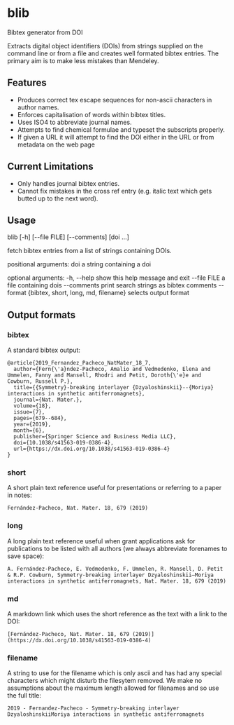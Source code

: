 # blib
Bibtex generator from DOI

Extracts digital object identifiers (DOIs) from strings supplied on the command line or from a file and creates well formated bibtex entries. The primary aim is to make less mistakes than Mendeley.

## Features
- Produces correct tex escape sequences for non-ascii characters in author names.
- Enforces capitalisation of words within bibtex titles. 
- Uses ISO4 to abbreviate journal names.
- Attempts to find chemical formulae and typeset the subscripts properly.
- If given a URL it will attempt to find the DOI either in the URL or from metadata on the web page

## Current Limitations
- Only handles journal bibtex entries.
- Cannot fix mistakes in the cross ref entry (e.g. italic text which gets butted up to the next word).

## Usage
blib [-h] [--file FILE] [--comments] [doi ...]

fetch bibtex entries from a list of strings containing DOIs.

positional arguments:
  doi          a string containing a doi

optional arguments:
  -h, --help               show this help message and exit
  --file FILE              a file containing dois
  --comments               print search strings as bibtex comments
  --format {bibtex, short, long, md, filename} selects output format

## Output formats

### bibtex

A standard bibtex output:

```
@article{2019_Fernandez_Pacheco_NatMater_18_7,
  author={Fern{\'a}ndez-Pacheco, Amalio and Vedmedenko, Elena and Ummelen, Fanny and Mansell, Rhodri and Petit, Doroth{\'e}e and Cowburn, Russell P.},
  title={{Symmetry}-breaking interlayer {Dzyaloshinskii}--{Moriya} interactions in synthetic antiferromagnets},
  journal={Nat. Mater.},
  volume={18},
  issue={7},
  pages={679--684},
  year={2019},
  month={6},
  publisher={Springer Science and Business Media LLC},
  doi={10.1038/s41563-019-0386-4},
  url={https://dx.doi.org/10.1038/s41563-019-0386-4}
}
```

### short

A short plain text reference useful for presentations or referring to a paper in notes:

```
Fernández-Pacheco, Nat. Mater. 18, 679 (2019)
```


### long

A long plain text reference useful when grant applications ask for publications to be listed with all authors (we always abbreviate forenames to save space):

```
A. Fernández-Pacheco, E. Vedmedenko, F. Ummelen, R. Mansell, D. Petit & R.P. Cowburn, Symmetry-breaking interlayer Dzyaloshinskii–Moriya interactions in synthetic antiferromagnets, Nat. Mater. 18, 679 (2019)
```

### md

A markdown link which uses the short reference as the text with a link to the DOI:

```
[Fernández-Pacheco, Nat. Mater. 18, 679 (2019)](https://dx.doi.org/10.1038/s41563-019-0386-4)
```

### filename

A string to use for the filename which is only ascii and has had any special characters which might disturb the filesytem removed. We make no assumptions about the maximum length allowed for filenames and so use the full title:

```
2019 - Fernandez-Pacheco - Symmetry-breaking interlayer DzyaloshinskiiMoriya interactions in synthetic antiferromagnets
```


